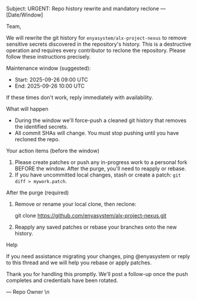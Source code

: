 Subject: URGENT: Repo history rewrite and mandatory reclone — [Date/Window]

Team,

We will rewrite the git history for `enyasystem/alx-project-nexus` to remove sensitive secrets discovered in the repository's history. This is a destructive operation and requires every contributor to reclone the repository. Please follow these instructions precisely.

Maintenance window (suggested):
- Start: 2025-09-26 09:00 UTC
- End: 2025-09-26 10:00 UTC

If these times don't work, reply immediately with availability.

What will happen

- During the window we'll force-push a cleaned git history that removes the identified secrets.
- All commit SHAs will change. You must stop pushing until you have recloned the repo.

Your action items (before the window)

1) Please create patches or push any in-progress work to a personal fork BEFORE the window. After the purge, you'll need to reapply or rebase.
2) If you have uncommitted local changes, stash or create a patch: `git diff > mywork.patch`.

After the purge (required)

1) Remove or rename your local clone, then reclone:

    git clone https://github.com/enyasystem/alx-project-nexus.git

2) Reapply any saved patches or rebase your branches onto the new history.

Help

If you need assistance migrating your changes, ping @enyasystem or reply to this thread and we will help you rebase or apply patches.

Thank you for handling this promptly. We'll post a follow-up once the push completes and credentials have been rotated.

— Repo Owner
\n